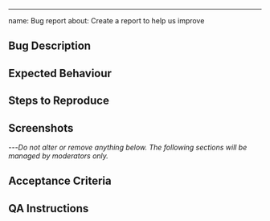 ---

name: Bug report
about: Create a report to help us improve

## Bug Description

<!-- Please describe clearly and concisely what the bug is. -->

## Expected Behaviour

<!-- Please describe clearly and concisely what the expected behaviour should be. -->

## Steps to Reproduce

<!-- Please provide detailed steps on how to reproduce the bug. -->

## Screenshots

<!-- If applicable, please add screenshots to help explain your problem. Bonus points for videos! -->

---_Do not alter or remove anything below. The following sections will be managed by moderators only._

## Acceptance Criteria

## QA Instructions

